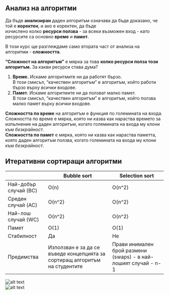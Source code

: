 ## Анализ на алгоритми
Да бъде **анализиран** даден алгоритъм означава да бъде доказано, че той е **коректен**, и ако е коректен, да бъде  
изчислено колко **ресурси ползва** - за всеки възможен вход - като ресурсите са основно **време** и **памет**.  

В този курс ще разглеждаме само втората част от анализа на алгоритми - **сложността**.  

**“Сложност на алгоритъм”** е мярка за това **колко ресурси полза този алгоритъм.** За какви ресурси става дума?  
1. **Време.** Искаме алгоритмите ни да работят бързо.   
В този смисъл, “качествен алгоритъм” е алгоритъм, който работи бързо върху *всички* входове.  
2. **Памет.** Искаме алгоритмите ни да ползват малко памет.  
В този смисъл, “качествен алгоритъм” е алгоритъм, който ползва малко памет върху *всички* входове.  

**Сложността по време** на алгоритъм е функция по големината на входа. Сложността по време е мярка, която ни казва как нараства времето за изпълнение на даден алгоритъм, когато  големината на входа му клони към *безкрайност*.  
**Сложността по памет** е мярка, която ни казва как нараства паметта, която даден алгоритъм ползва, когато големината на входа му клони към *безкрайност*.  

## Итеративни сортиращи алгоритми
||Bubble sort|Selection sort|  
|--|--|--|  
|Най-добър случай (BC) |O(n) |O(n^2) |  
|Среден случай (AC) |O(n^2) |O(n^2) |  
|Най-лош случай (WC) |O(n^2) |O(n^2) |  
|Памет |O(1) |O(1) |  
|Стабилност |Да |Не |  
|Предимства |Използван е за да се въведе концепцията за   сортиращ алгоритъм на студентите |Прави инимален брой размени   (swaps) - в най- лошият случай - n-1|  

![alt text](https://i.ibb.co/3R1MwJb/244732396-472207150535139-2371508636666045302-n.png)  
![alt text](https://i.ibb.co/3Ntcd8d/244389706-4467559619964171-6777976495830269883-n.png)  
